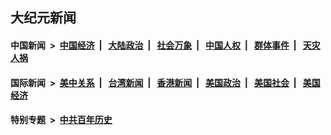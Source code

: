 ## 大纪元新闻

#### 中国新闻 &nbsp;>&nbsp; [中国经济](indexes/ncid283/README.md?01012045) &nbsp;| &nbsp; [大陆政治](indexes/ncid277/README.md?01012045) &nbsp;| &nbsp; [社会万象](indexes/ncid282/README.md?01012045) &nbsp;| &nbsp; [中国人权](indexes/ncid278/README.md?01012045) &nbsp;| &nbsp; [群体事件](indexes/ncid279/README.md?01012045) &nbsp;| &nbsp; [天灾人祸](indexes/ncid280/README.md?01012045)

#### 国际新闻 &nbsp;>&nbsp; [美中关系](indexes/nf1412576/README.md?01012045) &nbsp;| &nbsp; [台湾新闻](indexes/ncid1349361/README.md?01012045) &nbsp;| &nbsp; [香港新闻](indexes/ncid1349362/README.md?01012045) &nbsp;| &nbsp; [美国政治](indexes/ncid1078159/README.md?01012045) &nbsp;| &nbsp; [美国社会](indexes/ncid1078160/README.md?01012045) &nbsp;| &nbsp; [美国经济](indexes/ncid1078158/README.md?01012045)

#### 特别专题 &nbsp;>&nbsp; [中共百年历史](https://github.com/epoch-news/epoch-special/blob/master/README.md?01012045)  
